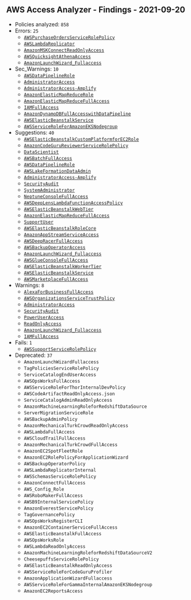 ## AWS Access Analyzer - Findings - 2021-09-20

- Policies analyzed: `858`
- Errors: `25`
  - [`AWSPurchaseOrdersServiceRolePolicy`](./AWSPurchaseOrdersServiceRolePolicy.json)
  - [`AWSLambdaReplicator`](./AWSLambdaReplicator.json)
  - [`AmazonMSKConnectReadOnlyAccess`](./AmazonMSKConnectReadOnlyAccess.json)
  - [`AWSQuicksightAthenaAccess`](./AWSQuicksightAthenaAccess.json)
  - [`AmazonLaunchWizard_Fullaccess`](./AmazonLaunchWizard_Fullaccess.json)
- Sec_Warnings: `10`
  - [`AWSDataPipelineRole`](./AWSDataPipelineRole.json)
  - [`AdministratorAccess`](./AdministratorAccess.json)
  - [`AdministratorAccess-Amplify`](./AdministratorAccess-Amplify.json)
  - [`AmazonElasticMapReduceRole`](./AmazonElasticMapReduceRole.json)
  - [`AmazonElasticMapReduceFullAccess`](./AmazonElasticMapReduceFullAccess.json)
  - [`IAMFullAccess`](./IAMFullAccess.json)
  - [`AmazonDynamoDBFullAccesswithDataPipeline`](./AmazonDynamoDBFullAccesswithDataPipeline.json)
  - [`AWSElasticBeanstalkService`](./AWSElasticBeanstalkService.json)
  - [`AWSServiceRoleForAmazonEKSNodegroup`](./AWSServiceRoleForAmazonEKSNodegroup.json)
- Suggestions: `40`
  - [`AWSElasticBeanstalkCustomPlatformforEC2Role`](./AWSElasticBeanstalkCustomPlatformforEC2Role.json)
  - [`AmazonCodeGuruReviewerServiceRolePolicy`](./AmazonCodeGuruReviewerServiceRolePolicy.json)
  - [`DataScientist`](./DataScientist.json)
  - [`AWSBatchFullAccess`](./AWSBatchFullAccess.json)
  - [`AWSDataPipelineRole`](./AWSDataPipelineRole.json)
  - [`AWSLakeFormationDataAdmin`](./AWSLakeFormationDataAdmin.json)
  - [`AdministratorAccess-Amplify`](./AdministratorAccess-Amplify.json)
  - [`SecurityAudit`](./SecurityAudit.json)
  - [`SystemAdministrator`](./SystemAdministrator.json)
  - [`NeptuneConsoleFullAccess`](./NeptuneConsoleFullAccess.json)
  - [`AWSDeepLensLambdaFunctionAccessPolicy`](./AWSDeepLensLambdaFunctionAccessPolicy.json)
  - [`AWSElasticBeanstalkWebTier`](./AWSElasticBeanstalkWebTier.json)
  - [`AmazonElasticMapReduceFullAccess`](./AmazonElasticMapReduceFullAccess.json)
  - [`SupportUser`](./SupportUser.json)
  - [`AWSElasticBeanstalkRoleCore`](./AWSElasticBeanstalkRoleCore.json)
  - [`AmazonAppStreamServiceAccess`](./AmazonAppStreamServiceAccess.json)
  - [`AWSDeepRacerFullAccess`](./AWSDeepRacerFullAccess.json)
  - [`AWSBackupOperatorAccess`](./AWSBackupOperatorAccess.json)
  - [`AmazonLaunchWizard_Fullaccess`](./AmazonLaunchWizard_Fullaccess.json)
  - [`AWSGlueConsoleFullAccess`](./AWSGlueConsoleFullAccess.json)
  - [`AWSElasticBeanstalkWorkerTier`](./AWSElasticBeanstalkWorkerTier.json)
  - [`AWSElasticBeanstalkService`](./AWSElasticBeanstalkService.json)
  - [`AWSMarketplaceFullAccess`](./AWSMarketplaceFullAccess.json)
- Warnings: `8`
  - [`AlexaForBusinessFullAccess`](./AlexaForBusinessFullAccess.json)
  - [`AWSOrganizationsServiceTrustPolicy`](./AWSOrganizationsServiceTrustPolicy.json)
  - [`AdministratorAccess`](./AdministratorAccess.json)
  - [`SecurityAudit`](./SecurityAudit.json)
  - [`PowerUserAccess`](./PowerUserAccess.json)
  - [`ReadOnlyAccess`](./ReadOnlyAccess.json)
  - [`AmazonLaunchWizard_Fullaccess`](./AmazonLaunchWizard_Fullaccess.json)
  - [`IAMFullAccess`](./IAMFullAccess.json)
- Fails: `1`
  - [`AWSSupportServiceRolePolicy`](./AWSSupportServiceRolePolicy.json)
- Deprecated: `37`
  - `AmazonLaunchWizardFullaccess`
  - `TagPoliciesServiceRolePolicy`
  - `ServiceCatalogEndUserAccess`
  - `AWSOpsWorksFullAccess`
  - `AWSServiceRoleForThorInternalDevPolicy`
  - `AWSCodeArtifactReadOnlyAccess.json`
  - `ServiceCatalogAdminReadOnlyAccess`
  - `AmazonMachineLearningRoleforRedshiftDataSource`
  - `ServerMigrationServiceRole`
  - `AWSBackupAdminPolicy`
  - `AmazonMechanicalTurkCrowdReadOnlyAccess`
  - `AWSLambdaFullAccess`
  - `AWSCloudTrailFullAccess`
  - `AmazonMechanicalTurkCrowdFullAccess`
  - `AmazonEC2SpotFleetRole`
  - `AmazonEC2RolePolicyForApplicationWizard`
  - `AWSBackupOperatorPolicy`
  - `AWSLambdaReplicatorInternal`
  - `AWSSchemasServiceRolePolicy`
  - `AmazonConnectFullAccess`
  - `AWS_Config_Role`
  - `AWSRoboMakerFullAccess`
  - `AWSB9InternalServicePolicy`
  - `AmazonEverestServicePolicy`
  - `TagGovernancePolicy`
  - `AWSOpsWorksRegisterCLI`
  - `AmazonEC2ContainerServiceFullAccess`
  - `AWSElasticBeanstalkFullAccess`
  - `AWSOpsWorksRole`
  - `AWSLambdaReadOnlyAccess`
  - `AmazonMachineLearningRoleforRedshiftDataSourceV2`
  - `CheesepuffsServiceRolePolicy`
  - `AWSElasticBeanstalkReadOnlyAccess`
  - `AWSServiceRoleForCodeGuruProfiler`
  - `AmazonApplicationWizardFullaccess`
  - `AWSServiceRoleForGammaInternalAmazonEKSNodegroup`
  - `AmazonEC2ReportsAccess`
